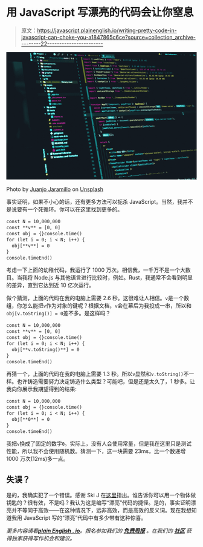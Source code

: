 # 用 JavaScript 写漂亮的代码会让你窒息

> 原文：<https://javascript.plainenglish.io/writing-pretty-code-in-javascript-can-choke-you-a1847865c6ce?source=collection_archive---------22----------------------->

![](img/e4437063b4116330237d07cc2dca0939.png)

Photo by [Juanjo Jaramillo](https://unsplash.com/@juanjodev02?utm_source=medium&utm_medium=referral) on [Unsplash](https://unsplash.com?utm_source=medium&utm_medium=referral)

事实证明，如果不小心的话，还有更多方法可以扼杀 JavaScript。当然，我并不是说要有一个死循环。你可以在这里找到更多的。

```
const N = 10,000,000
const **v** = [0, 0]
const obj = {}console.time()
for (let i = 0; i < N; i++) {
  obj[**v**] = 0
}
console.timeEnd()
```

考虑一下上面的幼稚代码，我运行了 1000 万次。相信我，一千万不是一个大数目。当我将 Node.js 与其他语言进行比较时，例如。Rust，我通常不会看到明显的差异，直到它达到近 10 亿次运行。

做个猜测，上面的代码在我的电脑上需要 2.6 秒。这很难让人相信。`v`是一个数组，你怎么能把`v`作为对象的键呢？根据文档，`v`会在幕后为我投成一串，所以和`obj[v.toString()] = 0`差不多。是这样吗？

```
const N = 10,000,000
const **v** = [0, 0]
const obj = {}console.time()
for (let i = 0; i < N; i++) {
  obj[**v.toString()**] = 0
}
console.timeEnd()
```

再猜一个，上面的代码在我的电脑上需要 1.3 秒。所以`v`显然和`v.toString()`不一样。也许铸造需要努力决定铸造什么类型？可能吧，但是还是太久了，1 秒多。让我向你展示我期望得到的结果:

```
const N = 10,000,000
const obj = {}console.time()
for (let i = 0; i < N; i++) {
  obj[**0**] = 0
}
console.timeEnd()
```

我把`v`换成了固定的数字`0`。实际上，没有人会使用常量，但是我在这里只是测试性能，所以我不会使用随机数。猜测一下，这一块需要 23ms，比一个数递增 1000 万次(12ms)多一点。

## 失误？

是的，我确实犯了一个错误。感谢 Ski J 在[这里](/run-javascript-code-one-magnitude-faster-using-webassembly-448d470eb77d)指出。谁告诉你可以用一个物体做钥匙的？很有效，不是吗？我认为这是编写“漂亮”代码的捷径。是的，事实证明漂亮并不等同于高效——在这种情况下，远非高效，而是高效的反义词。现在我想知道我用 JavaScript 写的“漂亮”代码中有多少带有这种惊喜。

*更多内容请看*[***plain English . io***](http://plainenglish.io/)*。报名参加我们的* [***免费周报***](http://newsletter.plainenglish.io/) *。在我们的* [***社区***](https://discord.gg/GtDtUAvyhW) *获得独家获得写作机会和建议。*